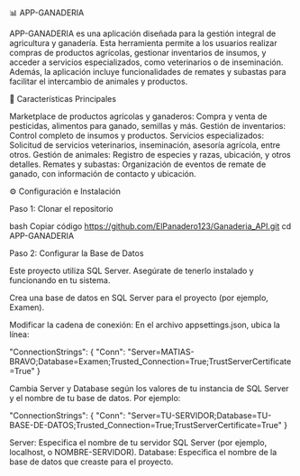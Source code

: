 📊 APP-GANADERIA

APP-GANADERIA es una aplicación diseñada para la gestión integral de agricultura y ganadería. Esta herramienta permite a los usuarios realizar compras de productos agrícolas, gestionar inventarios de insumos, y acceder a servicios especializados, como veterinarios o de inseminación. Además, la aplicación incluye funcionalidades de remates y subastas para facilitar el intercambio de animales y productos.

🚀 Características Principales

Marketplace de productos agrícolas y ganaderos: Compra y venta de pesticidas, alimentos para ganado, semillas y más.
Gestión de inventarios: Control completo de insumos y productos.
Servicios especializados: Solicitud de servicios veterinarios, inseminación, asesoría agrícola, entre otros.
Gestión de animales: Registro de especies y razas, ubicación, y otros detalles.
Remates y subastas: Organización de eventos de remate de ganado, con información de contacto y ubicación.

⚙️ Configuración e Instalación

Paso 1: Clonar el repositorio

bash
Copiar código
https://github.com/ElPanadero123/Ganaderia_API.git
cd APP-GANADERIA

Paso 2: Configurar la Base de Datos

Este proyecto utiliza SQL Server. Asegúrate de tenerlo instalado y funcionando en tu sistema.

Crea una base de datos en SQL Server para el proyecto (por ejemplo, Examen).

Modificar la cadena de conexión: En el archivo appsettings.json, ubica la línea:

"ConnectionStrings": {
    "Conn": "Server=MATIAS-BRAVO;Database=Examen;Trusted_Connection=True;TrustServerCertificate=True"
}

Cambia Server y Database según los valores de tu instancia de SQL Server y el nombre de tu base de datos. Por ejemplo:

"ConnectionStrings": {
    "Conn": "Server=TU-SERVIDOR;Database=TU-BASE-DE-DATOS;Trusted_Connection=True;TrustServerCertificate=True"
}

Server: Especifica el nombre de tu servidor SQL Server (por ejemplo, localhost, o NOMBRE-SERVIDOR).
Database: Especifica el nombre de la base de datos que creaste para el proyecto.
